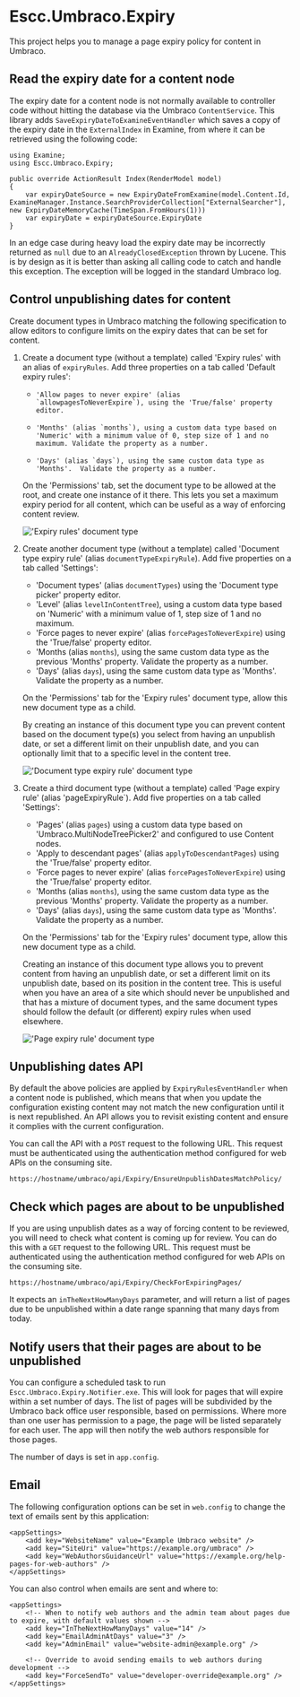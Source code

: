 # Escc.Umbraco.Expiry

This project helps you to manage a page expiry policy for content in Umbraco.

## Read the expiry date for a content node

The expiry date for a content node is not normally available to controller code without hitting the database via the Umbraco `ContentService`. This library adds `SaveExpiryDateToExamineEventHandler` which saves a copy of the expiry date in the `ExternalIndex` in Examine, from where it can be retrieved using the following code:

	using Examine;
	using Escc.Umbraco.Expiry;

    public override ActionResult Index(RenderModel model)
    {
		var expiryDateSource = new ExpiryDateFromExamine(model.Content.Id, ExamineManager.Instance.SearchProviderCollection["ExternalSearcher"], new ExpiryDateMemoryCache(TimeSpan.FromHours(1)))
		var expiryDate = expiryDateSource.ExpiryDate
	} 

In an edge case during heavy load the expiry date may be incorrectly returned as `null` due to an `AlreadyClosedException` thrown by Lucene. This is by design as it is better than asking all calling code
to catch and handle this exception. The exception will be logged in the standard Umbraco log. 

## Control unpublishing dates for content

Create document types in Umbraco matching the following specification to allow editors to configure limits on the expiry dates that can be set for content.

1. Create a document type (without a template) called 'Expiry rules' with an alias of `expiryRules`. Add three properties on a tab called 'Default expiry rules':

	*	  'Allow pages to never expire' (alias `allowpagesToNeverExpire`), using the 'True/false' property editor.
	*	  'Months' (alias `months`), using a custom data type based on 'Numeric' with a minimum value of 0, step size of 1 and no maximum. Validate the property as a number.
	*	  'Days' (alias `days`), using the same custom data type as 'Months'.  Validate the property as a number.

	On the 'Permissions' tab, set the document type to be allowed at the root, and create one instance of it there. This lets you set a maximum expiry period for all content, which can be useful as a way of enforcing content review. 

	!['Expiry rules' document type](Documentation/expiry-rules.png)

2.	Create another document type (without a template) called 'Document type expiry rule' (alias `documentTypeExpiryRule`). Add five properties on a tab called 'Settings':

	* 'Document types' (alias `documentTypes`) using the 'Document type picker' property editor.
	* 'Level' (alias `levelInContentTree`), using a custom data type based on 'Numeric' with a minimum value of 1, step size of 1 and no maximum.
	* 'Force pages to never expire' (alias `forcePagesToNeverExpire`) using the 'True/false' property editor.
	* 'Months (alias `months`), using the same custom data type as the previous 'Months' property.  Validate the property as a number.
	* 'Days' (alias `days`), using the same custom data type as 'Months'.  Validate the property as a number.

	On the 'Permissions' tab for the 'Expiry rules' document type, allow this new document type as a child. 

	By creating an instance of this document type you can prevent content based on the document type(s) you select from having an unpublish date, or set a different limit on their unpublish date, and you can optionally limit that to a specific level in the content tree.

	!['Document type expiry rule' document type](Documentation/document-type-expiry-rule.png)

3.	Create a third document type (without a template) called 'Page expiry rule' (alias 'pageExpiryRule`). Add five properties on a tab called 'Settings':

	* 'Pages' (alias `pages`) using a custom data type based on 'Umbraco.MultiNodeTreePicker2' and configured to use Content nodes.
	* 'Apply to descendant pages' (alias `applyToDescendantPages`) using the 'True/false' property editor.
	* 'Force pages to never expire' (alias `forcePagesToNeverExpire`) using the 'True/false' property editor.
	* 'Months (alias `months`), using the same custom data type as the previous 'Months' property.  Validate the property as a number.
	* 'Days' (alias `days`), using the same custom data type as 'Months'.  Validate the property as a number.

	On the 'Permissions' tab for the 'Expiry rules' document type, allow this new document type as a child.

	Creating an instance of this document type allows you to prevent content from having an unpublish date, or set a different limit on its unpublish date, based on its position in the content tree. This is useful when you have an area of a site which should never be unpublished and that has a mixture of document types, and the same document types should follow the default (or different) expiry rules when used elsewhere.

	!['Page expiry rule' document type](Documentation/page-expiry-rule.png)

## Unpublishing dates API

By default the above policies are applied by `ExpiryRulesEventHandler` when a content node is published, which means that when you update the configuration existing content may not match the new configuration until it is next republished. An API allows you to revisit existing content and ensure it complies with the current configuration. 

You can call the API with a `POST` request to the following URL. This request must be authenticated using the authentication method configured for web APIs on the consuming site.

	https://hostname/umbraco/api/Expiry/EnsureUnpublishDatesMatchPolicy/

## Check which pages are about to be unpublished

If you are using unpublish dates as a way of forcing content to be reviewed, you will need to check what content is  coming up for review. You can do this with a `GET` request to the following URL. This request must be authenticated using the authentication method configured for web APIs on the consuming site.

	https://hostname/umbraco/api/Expiry/CheckForExpiringPages/

It expects an `inTheNextHowManyDays` parameter, and will return a list of pages due to be unpublished within a date range spanning that many days from today. 

## Notify users that their pages are about to be unpublished

You can configure a scheduled task to run `Escc.Umbraco.Expiry.Notifier.exe`. This will look for pages that will expire within a set number of days. The list of pages will be subdivided by the Umbraco back office user responsible, based on permissions. Where more than one user has permission to a page, the page will be listed separately for each user. The app will then notify the web authors responsible for those pages. 

The number of days is set in `app.config`.

## Email

The following configuration options can be set in `web.config` to change the text of emails sent by this application:

	<appSettings>
	    <add key="WebsiteName" value="Example Umbraco website" />
	    <add key="SiteUri" value="https://example.org/umbraco" />
	    <add key="WebAuthorsGuidanceUrl" value="https://example.org/help-pages-for-web-authors" />
	</appSettings>

You can also control when emails are sent and where to:

	<appSettings>
		<!-- When to notify web authors and the admin team about pages due to expire, with default values shown -->
		<add key="InTheNextHowManyDays" value="14" />
		<add key="EmailAdminAtDays" value="3" />
	    <add key="AdminEmail" value="website-admin@example.org" />

		<!-- Override to avoid sending emails to web authors during development -->
		<add key="ForceSendTo" value="developer-override@example.org" />
	</appSettings>

